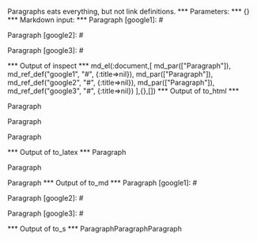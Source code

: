 Paragraphs eats everything, but not link definitions.
*** Parameters: ***
{}
*** Markdown input: ***
Paragraph
[google1]: #

Paragraph
 [google2]: #

Paragraph
  [google3]: #

*** Output of inspect ***
md_el(:document,[
	md_par(["Paragraph"]),
	md_ref_def("google1", "#", {:title=>nil}),
	md_par(["Paragraph"]),
	md_ref_def("google2", "#", {:title=>nil}),
	md_par(["Paragraph"]),
	md_ref_def("google3", "#", {:title=>nil})
],{},[])
*** Output of to_html ***
<p>Paragraph</p>

<p>Paragraph</p>

<p>Paragraph</p>
*** Output of to_latex ***
Paragraph

Paragraph

Paragraph
*** Output of to_md ***
Paragraph
[google1]: #

Paragraph
 [google2]: #

Paragraph
  [google3]: #

*** Output of to_s ***
ParagraphParagraphParagraph
